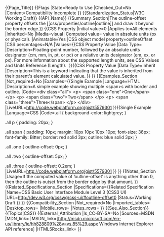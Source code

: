 {{Page_Title}}
{{Flags
|State=Ready to Use
|Checked_Out=No
|Content=Compatibility Incomplete
}}
{{Standardization_Status|W3C Working Draft}}
{{API_Name}}
{{Summary_Section|The outline-offset property offsets the [[css/properties/outline|outline]] and draw it beyond the border edge.}}
{{CSS Property
|Initial value=0
|Applies to=All elements
|Inherited=No
|Media=visual
|Computed value=<length> value in absolute units (px or physical).
|Animatable=Yes
|CSS object model property=outlineOffset
|CSS percentages=N/A
|Values={{CSS Property Value
|Data Type=<length>
|Description=Floating-point number, followed by an absolute units designator (cm, mm, in, pt, or pc) or a relative units designator (em, ex, or px). For more information about the supported length units, see CSS Values and Units Reference (Length). 
}}{{CSS Property Value
|Data Type=inherit
|Description=This is a keyword indicating that the value is inherited from their parent's element calculated value.
}}
}}
{{Examples_Section
|Not_required=No
|Examples={{Single Example
|Language=HTML
|Description=A simple example showing multiple &lt;span&gt;s with border and outline.
|Code=&lt;div class="all"&gt;
    &lt;p&gt;
      &lt;span class="one"&gt;One&lt;/span&gt;
    &lt;/p&gt;
    &lt;p&gt;
      &lt;span class="two"&gt;Two&lt;/span&gt;
    &lt;/p&gt;
    &lt;p&gt;
      &lt;span class="three"&gt;Three&lt;/span&gt;
    &lt;/p&gt;
&lt;/div&gt;
|LiveURL=http://code.webplatform.org/gist/5579301
}}{{Single Example
|Language=CSS
|Code=.all {
  background-color: lightgrey;
}

.all p {
  padding: 20px;
}
  
.all span {
  padding: 10px;
  margin: 10px 10px 10px 10px;
  font-size: 36px;
  font-family: Bitter;
  border: red solid 3px;
  outline: blue solid 3px;
}

.all .one {
  outline-offset: 0px;
}

.all .two {
  outline-offset: 5px;
}

.all .three {
  outline-offset: 0.2em;
}
|LiveURL=http://code.webplatform.org/gist/5579301
}}
}}
{{Notes_Section
|Usage=If the computed value of ‘outline-offset’ is anything other than 0, then the outline is outset from the border edge by that amount.
}}
{{Related_Specifications_Section
|Specifications={{Related Specification
|Name=CSS Basic User Interface Module Level 3 (CSS3 UI)
|URL=http://dev.w3.org/csswg/css-ui/#outline-offset0
|Status=Working Draft
}}
}}
{{Compatibility_Section
|Not_required=No
|Imported_tables=
|Desktop_rows=
|Mobile_rows=
|Notes_rows=
}}
{{See_Also_Section}}
{{Topics|CSS}}
{{External_Attribution
|Is_CC-BY-SA=No
|Sources=MSDN
|MDN_link=
|MSDN_link=[http://msdn.microsoft.com/en-us/library/ie/hh828809%28v=vs.85%29.aspx Windows Internet Explorer API reference]
|HTML5Rocks_link=
}}